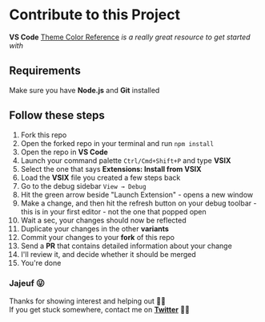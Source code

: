 # Contribute to this Project

**VS Code** [Theme Color Reference](https://code.visualstudio.com/docs/getstarted/theme-color-reference) _is a really great resource to get started with_

## Requirements

Make sure you have **Node.js** and **Git** installed

## Follow these steps

1. Fork this repo
2. Open the forked repo in your terminal and run `npm install`
3. Open the repo in **VS Code**
4. Launch your command palette `Ctrl/Cmd+Shift+P` and type **VSIX**
5. Select the one that says **Extensions: Install from VSIX**
6. Load the **VSIX** file you created a few steps back
7. Go to the debug sidebar `View → Debug`
8. Hit the green arrow beside "Launch Extension" - opens a new window
9. Make a change, and then hit the refresh button on your debug toolbar - this is in your first editor - not the one that popped open
10. Wait a sec, your changes should now be reflected
11. Duplicate your changes in the other **variants**
12. Commit your changes to your **fork** of this repo
13. Send a **PR** that contains detailed information about your change
14. I'll review it, and decide whether it should be merged
15. You're done

### Jajeuf 😜

Thanks for showing interest and helping out 🤙🏾  
If you get stuck somewhere, contact me on **[Twitter](https://twitter.com/daoodaba975)** 👍🏾
